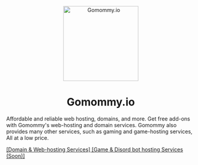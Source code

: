 <p align="center">
  <img width="200" src="https://avatars.githubusercontent.com/u/99270059" alt="Gomommy.io">
</p>
  <h1 align="center">Gomommy.io</h1>
  <p>Affordable and reliable web hosting, domains, and more. Get free add-ons with Gomommy's web-hosting and domain services. Gomommy also provides many other services, such as gaming and game-hosting services, All at a low price.</p>
  <a href="https://gomommy.io">[Domain & Web-hosting Services] </a><a style="display: inline" href="#">[Game & Disord bot hosting Services (Soon)]</a
